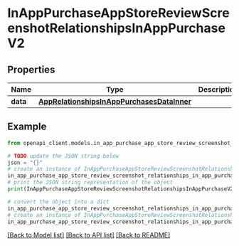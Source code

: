 # InAppPurchaseAppStoreReviewScreenshotRelationshipsInAppPurchaseV2


## Properties

Name | Type | Description | Notes
------------ | ------------- | ------------- | -------------
**data** | [**AppRelationshipsInAppPurchasesDataInner**](AppRelationshipsInAppPurchasesDataInner.md) |  | [optional] 

## Example

```python
from openapi_client.models.in_app_purchase_app_store_review_screenshot_relationships_in_app_purchase_v2 import InAppPurchaseAppStoreReviewScreenshotRelationshipsInAppPurchaseV2

# TODO update the JSON string below
json = "{}"
# create an instance of InAppPurchaseAppStoreReviewScreenshotRelationshipsInAppPurchaseV2 from a JSON string
in_app_purchase_app_store_review_screenshot_relationships_in_app_purchase_v2_instance = InAppPurchaseAppStoreReviewScreenshotRelationshipsInAppPurchaseV2.from_json(json)
# print the JSON string representation of the object
print(InAppPurchaseAppStoreReviewScreenshotRelationshipsInAppPurchaseV2.to_json())

# convert the object into a dict
in_app_purchase_app_store_review_screenshot_relationships_in_app_purchase_v2_dict = in_app_purchase_app_store_review_screenshot_relationships_in_app_purchase_v2_instance.to_dict()
# create an instance of InAppPurchaseAppStoreReviewScreenshotRelationshipsInAppPurchaseV2 from a dict
in_app_purchase_app_store_review_screenshot_relationships_in_app_purchase_v2_from_dict = InAppPurchaseAppStoreReviewScreenshotRelationshipsInAppPurchaseV2.from_dict(in_app_purchase_app_store_review_screenshot_relationships_in_app_purchase_v2_dict)
```
[[Back to Model list]](../README.md#documentation-for-models) [[Back to API list]](../README.md#documentation-for-api-endpoints) [[Back to README]](../README.md)


